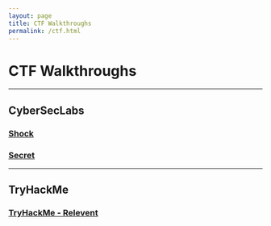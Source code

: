 ```yaml
---
layout: page
title: CTF Walkthroughs
permalink: /ctf.html
---
```


# CTF Walkthroughs
----
## CyberSecLabs
### [Shock](https://cyb3rr3ap3r.github.io/posts/ctf/cyberseclabs/shock.html)
### [Secret](https://cyb3rr3ap3r.github.io/posts/ctf/cyberseclabs/secret.html)

----
## TryHackMe
### [TryHackMe - Relevent](https://cyb3rr3ap3r.github.io/posts/ctf/tryhackme/relevent.html)
